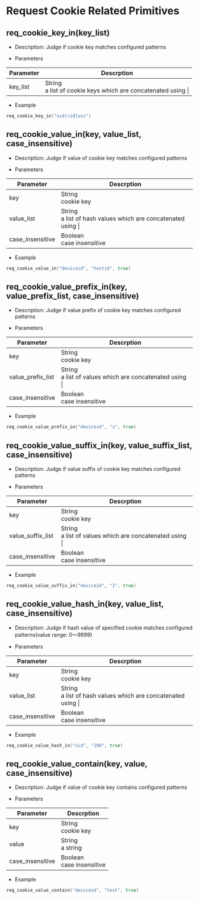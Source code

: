 # Request Cookie Related Primitives

## req_cookie_key_in(key_list)
* Description: Judge if cookie key matches configured patterns

* Parameters

| Parameter | Descrption |
| --------- | ---------- |
| key_list | String<br>a list of cookie keys which are concatenated using &#124; |


* Example

```go
req_cookie_key_in("uid|cid|uss")
```

## req_cookie_value_in(key, value_list, case_insensitive)
* Description: Judge if value of cookie key matches configured patterns

* Parameters

| Parameter | Descrption |
| --------- | ---------- |
| key | String<br>cookie key |
| value_list | String<br>a list of hash values which are concatenated using &#124; |
| case_insensitive | Boolean<br>case insensitive |

* Example

```go
req_cookie_value_in("deviceid", "testid", true)
```

## req_cookie_value_prefix_in(key, value_prefix_list, case_insensitive)
* Description: Judge if value prefix of cookie key matches configured patterns

* Parameters

| Parameter | Descrption |
| --------- | ---------- |
| key | String<br>cookie key |
| value_prefix_list | String<br>a list of values which are concatenated using &#124; |
| case_insensitive | Boolean<br>case insensitive |

* Example

```go
req_cookie_value_prefix_in("deviceid", "x", true)
```

## req_cookie_value_suffix_in(key, value_suffix_list, case_insensitive)
* Description: Judge if value suffix of cookie key matches configured patterns

* Parameters

| Parameter | Descrption |
| --------- | ---------- |
| key | String<br>cookie key |
| value_suffix_list | String<br>a list of values which are concatenated using &#124; |
| case_insensitive | Boolean<br>case insensitive |

* Example

```go
req_cookie_value_suffix_in("deviceid", "1", true)
```

## req_cookie_value_hash_in(key, value_list, case_insensitive)
* Description: Judge if hash value of specified cookie matches configured patterns(value range: 0～9999)

* Parameters

| Parameter | Descrption |
| --------- | ---------- |
| key | String<br>cookie key |
| value_list | String<br>a list of hash values which are concatenated using &#124; |
| case_insensitive | Boolean<br>case insensitive |

* Example

```go
req_cookie_value_hash_in("uid", "100", true)
```

## req_cookie_value_contain(key, value, case_insensitive)
* Description: Judge if value of cookie key contains configured patterns

* Parameters

| Parameter | Descrption |
| --------- | ---------- |
| key | String<br>cookie key |
| value | String<br>a string |
| case_insensitive | Boolean<br>case insensitive |


* Example

```go
req_cookie_value_contain("deviceid", "test", true)
```

